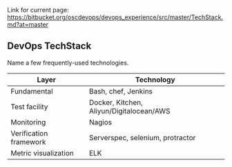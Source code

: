 Link for current page: https://bitbucket.org/oscdevops/devops_experience/src/master/TechStack.md?at=master

## DevOps TechStack
Name a few frequently-used technologies.

Layer  | Technology
------------- | -------------
Fundamental | Bash, chef, Jenkins
Test facility | Docker, Kitchen, Aliyun/Digitalocean/AWS
Monitoring | Nagios
Verification framework | Serverspec, selenium, protractor
Metric visualization | ELK
